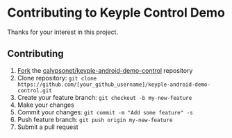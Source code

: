 # Contributing to Keyple Control Demo

Thanks for your interest in this project.

## Contributing

1. [Fork](https://help.github.com/articles/fork-a-repo/) the [calypsonet/keyple-android-demo-control](https://github.com/calypsonet/keyple-android-demo-control) repository
2. Clone repository: `git clone https://github.com/[your_github_username]/keyple-android-demo-control.git`
3. Create your feature branch: `git checkout -b my-new-feature`
4. Make your changes
5. Commit your changes: `git commit -m "Add some feature" -s`
6. Push feature branch: `git push origin my-new-feature`
7. Submit a pull request
